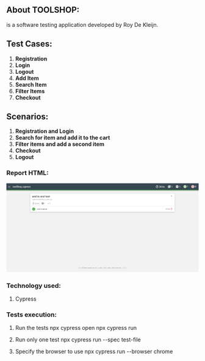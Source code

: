 ## About TOOLSHOP:
is a software testing application developed by Roy De Kleijn.

## Test Cases:

1. **Registration**
2. **Login**
3. **Logout**
4. **Add Item**
5. **Search Item**
6. **Filter Items**
7. **Checkout**

## Scenarios:

1. **Registration and Login**
2. **Search for item and add it to the cart**
3. **Filter items and add a second item**
4. **Checkout**
5. **Logout**

### Report HTML:
<img src="./cypress/media/ReportHTML.png">

### Technology used:
1. Cypress

### Tests execution:
1. Run the tests
    npx cypress open
    npx cypress run

2. Run only one test
    npx cypress run --spec test-file

3. Specify the browser to use
    npx cypress run --browser chrome